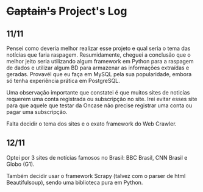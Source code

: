 # ~~Captain's~~ Project's Log

## 11/11

Pensei como deveria melhor realizar esse projeto e qual seria o tema das notícias que faria raspagem. Resumidamente, cheguei a conclusão que o melhor jeito seria utilizando algum framework em Python para a raspagem de dados e utilizar algum BD para armazenar as informações extraídas e geradas. Provavél que eu faça em MySQL pela sua popularidade, embora só tenha experiência prática em PostgreSQL.

Uma observação importante que constatei é que muitos sites de noticías requerem uma conta registrada ou subscripção no site. Irei evitar esses site para que aquele que testar da Oncase não precise registrar uma conta ou pagar uma subscripção.

Falta decidir o tema dos sites e o exato framework do Web Crawler.

## 12/11

Optei por 3 sites de notícias famosos no Brasil: BBC Brasil, CNN Brasil e Globo (G1).

Também decidir usar o framework Scrapy (talvez com o parser de html Beautifulsoup), sendo uma biblioteca pura em Python.
